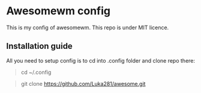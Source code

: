 # Awesomewm config

This is my config of awesomewm. This repo is under MIT licence.

## Installation guide

All you need to setup config is to cd into .config folder and clone repo there:

> cd ~/.config

> git clone https://github.com/Luka281/awesome.git

